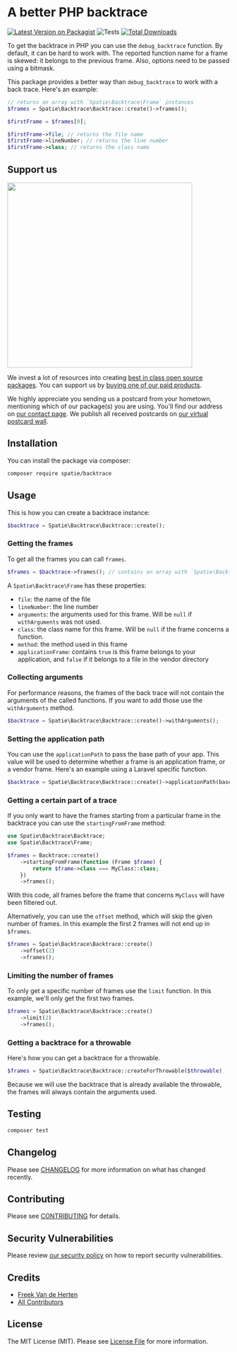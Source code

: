 # A better PHP backtrace

[![Latest Version on Packagist](https://img.shields.io/packagist/v/spatie/backtrace.svg?style=flat-square)](https://packagist.org/packages/spatie/backtrace)
![Tests](https://github.com/spatie/backtrace/workflows/Tests/badge.svg)
[![Total Downloads](https://img.shields.io/packagist/dt/spatie/backtrace.svg?style=flat-square)](https://packagist.org/packages/spatie/backtrace)

To get the backtrace in PHP you can use the `debug_backtrace` function. By default, it can be hard to work with. The
reported function name for a frame is skewed: it belongs to the previous frame. Also, options need to be passed using a bitmask.

This package provides a better way than `debug_backtrace` to work with a back trace. Here's an example:

```php
// returns an array with `Spatie\Backtrace\Frame` instances
$frames = Spatie\Backtrace\Backtrace::create()->frames(); 

$firstFrame = $frames[0];

$firstFrame->file; // returns the file name
$firstFrame->lineNumber; // returns the line number
$firstFrame->class; // returns the class name
```

## Support us

[<img src="https://github-ads.s3.eu-central-1.amazonaws.com/backtrace.jpg?t=1" width="419px" />](https://spatie.be/github-ad-click/backtrace)

We invest a lot of resources into creating [best in class open source packages](https://spatie.be/open-source). You can
support us by [buying one of our paid products](https://spatie.be/open-source/support-us).

We highly appreciate you sending us a postcard from your hometown, mentioning which of our package(s) you are using.
You'll find our address on [our contact page](https://spatie.be/about-us). We publish all received postcards
on [our virtual postcard wall](https://spatie.be/open-source/postcards).

## Installation

You can install the package via composer:

```bash
composer require spatie/backtrace
```

## Usage

This is how you can create a backtrace instance:

```php
$backtrace = Spatie\Backtrace\Backtrace::create();
```

### Getting the frames

To get all the frames you can call `frames`.

```php
$frames = $backtrace->frames(); // contains an array with `Spatie\Backtrace\Frame` instances
```

A `Spatie\Backtrace\Frame` has these properties:

- `file`: the name of the file
- `lineNumber`: the line number
- `arguments`: the arguments used for this frame. Will be `null` if `withArguments` was not used.
- `class`: the class name for this frame. Will be `null` if the frame concerns a function.
- `method`: the method used in this frame
- `applicationFrame`: contains `true` is this frame belongs to your application, and `false` if it belongs to a file in
  the vendor directory

### Collecting arguments

For performance reasons, the frames of the back trace will not contain the arguments of the called functions. If you
want to add those use the `withArguments` method.

```php
$backtrace = Spatie\Backtrace\Backtrace::create()->withArguments();
```

### Setting the application path

You can use the `applicationPath` to pass the base path of your app. This value will be used to determine whether a
frame is an application frame, or a vendor frame. Here's an example using a Laravel specific function.

```php
$backtrace = Spatie\Backtrace\Backtrace::create()->applicationPath(base_path());
```

### Getting a certain part of a trace

If you only want to have the frames starting from a particular frame in the backtrace you can use
the `startingFromFrame` method:

```php
use Spatie\Backtrace\Backtrace;
use Spatie\Backtrace\Frame;

$frames = Backtrace::create()
    ->startingFromFrame(function (Frame $frame) {
        return $frame->class === MyClass::class;
    })
    ->frames();
```

With this code, all frames before the frame that concerns `MyClass` will have been filtered out.

Alternatively, you can use the `offset` method, which will skip the given number of frames. In this example the first 2 frames will not end up in `$frames`.

```php
$frames = Spatie\Backtrace\Backtrace::create()
    ->offset(2)
    ->frames();
```

### Limiting the number of frames

To only get a specific number of frames use the `limit` function. In this example, we'll only get the first two frames.

```php
$frames = Spatie\Backtrace\Backtrace::create()
    ->limit(2)
    ->frames();
```

###  Getting a backtrace for a throwable

Here's how you can get a backtrace for a throwable.

```php
$frames = Spatie\Backtrace\Backtrace::createForThrowable($throwable)
```

Because we will use the backtrace that is already available the throwable, the frames will always contain the arguments used.

## Testing

``` bash
composer test
```

## Changelog

Please see [CHANGELOG](CHANGELOG.md) for more information on what has changed recently.

## Contributing

Please see [CONTRIBUTING](https://github.com/spatie/.github/blob/main/CONTRIBUTING.md) for details.

## Security Vulnerabilities

Please review [our security policy](../../security/policy) on how to report security vulnerabilities.

## Credits

- [Freek Van de Herten](https://github.com/freekmurze)
- [All Contributors](../../contributors)

## License

The MIT License (MIT). Please see [License File](LICENSE.md) for more information.
